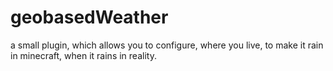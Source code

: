 # geobasedWeather
a small plugin, which allows you to configure, where you live, to make it rain in minecraft, when it rains in reality.
